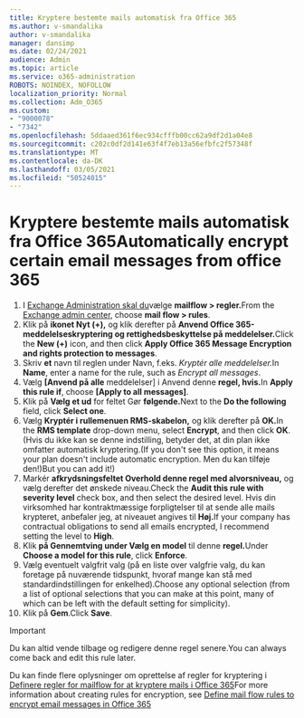 ```yaml
---
title: Kryptere bestemte mails automatisk fra Office 365
ms.author: v-smandalika
author: v-smandalika
manager: dansimp
ms.date: 02/24/2021
audience: Admin
ms.topic: article
ms.service: o365-administration
ROBOTS: NOINDEX, NOFOLLOW
localization_priority: Normal
ms.collection: Adm_O365
ms.custom:
- "9000078"
- "7342"
ms.openlocfilehash: 5ddaaed361f6ec934cfffb00cc62a9df2d1a04e8
ms.sourcegitcommit: c202c0df2d141e63f4f7eb13a56efbfc2f57348f
ms.translationtype: MT
ms.contentlocale: da-DK
ms.lasthandoff: 03/05/2021
ms.locfileid: "50524015"
---
```

# <a name="automatically-encrypt-certain-email-messages-from-office-365"></a><span data-ttu-id="8b1bb-102">Kryptere bestemte mails automatisk fra Office 365</span><span class="sxs-lookup"><span data-stu-id="8b1bb-102">Automatically encrypt certain email messages from office 365</span></span>

1. <span data-ttu-id="8b1bb-103">I [Exchange Administration skal du](https://outlook.office365.com/ecp/)vælge **mailflow > regler.**</span><span class="sxs-lookup"><span data-stu-id="8b1bb-103">From the [Exchange admin center](https://outlook.office365.com/ecp/), choose **mail flow > rules**.</span></span> 
2. <span data-ttu-id="8b1bb-104">Klik på **ikonet Nyt (+),** og klik derefter på **Anvend Office 365-meddelelseskryptering og rettighedsbeskyttelse på meddelelser.**</span><span class="sxs-lookup"><span data-stu-id="8b1bb-104">Click the **New (+)** icon, and then click **Apply Office 365 Message Encryption and rights protection to messages**.</span></span>
3. <span data-ttu-id="8b1bb-105">Skriv **et** navn til reglen under Navn, f.eks. *Kryptér alle meddelelser.*</span><span class="sxs-lookup"><span data-stu-id="8b1bb-105">In **Name**, enter a name for the rule, such as *Encrypt all messages*.</span></span>
4. <span data-ttu-id="8b1bb-106">Vælg **[Anvend på alle** meddelelser] i Anvend denne **regel, hvis.**</span><span class="sxs-lookup"><span data-stu-id="8b1bb-106">In **Apply this rule if**, choose **[Apply to all messages]**.</span></span> 
5. <span data-ttu-id="8b1bb-107">Klik på **Vælg et ud** for feltet Gør **følgende.**</span><span class="sxs-lookup"><span data-stu-id="8b1bb-107">Next to the **Do the following** field, click **Select one**.</span></span> 
6. <span data-ttu-id="8b1bb-108">Vælg **Kryptér i rullemenuen RMS-skabelon,** og klik derefter på **OK.**</span><span class="sxs-lookup"><span data-stu-id="8b1bb-108">In the **RMS template** drop-down menu, select **Encrypt**, and then click **OK**.</span></span> <span data-ttu-id="8b1bb-109">(Hvis du ikke kan se denne indstilling, betyder det, at din plan ikke omfatter automatisk kryptering.</span><span class="sxs-lookup"><span data-stu-id="8b1bb-109">(If you don't see this option, it means your plan doesn't include automatic encryption.</span></span> <span data-ttu-id="8b1bb-110">Men du kan tilføje den!)</span><span class="sxs-lookup"><span data-stu-id="8b1bb-110">But you can add it!)</span></span>
7. <span data-ttu-id="8b1bb-111">Markér **afkrydsningsfeltet Overhold denne regel med alvorsniveau,** og vælg derefter det ønskede niveau.</span><span class="sxs-lookup"><span data-stu-id="8b1bb-111">Check the **Audit this rule with severity level** check box, and then select the desired level.</span></span> <span data-ttu-id="8b1bb-112">Hvis din virksomhed har kontraktmæssige forpligtelser til at sende alle mails krypteret, anbefaler jeg, at niveauet angives til **Høj.**</span><span class="sxs-lookup"><span data-stu-id="8b1bb-112">If your company has contractual obligations to send all emails encrypted, I recommend setting the level to **High**.</span></span>
8. <span data-ttu-id="8b1bb-113">Klik **på Gennemtving under Vælg en model** til denne **regel.**</span><span class="sxs-lookup"><span data-stu-id="8b1bb-113">Under **Choose a model for this rule**, click **Enforce**.</span></span> 
9. <span data-ttu-id="8b1bb-114">Vælg eventuelt valgfrit valg (på en liste over valgfrie valg, du kan foretage på nuværende tidspunkt, hvoraf mange kan stå med standardindstillingen for enkelhed).</span><span class="sxs-lookup"><span data-stu-id="8b1bb-114">Choose any optional selection (from a list of optional selections that you can make at this point, many of which can be left with the default setting for simplicity).</span></span>
10. <span data-ttu-id="8b1bb-115">Klik på **Gem**.</span><span class="sxs-lookup"><span data-stu-id="8b1bb-115">Click **Save**.</span></span>

> [!IMPORTANT]
> <span data-ttu-id="8b1bb-116">Du kan altid vende tilbage og redigere denne regel senere.</span><span class="sxs-lookup"><span data-stu-id="8b1bb-116">You can always come back and edit this rule later.</span></span>

<span data-ttu-id="8b1bb-117">Du kan finde flere oplysninger om oprettelse af regler for kryptering i [Definere regler for mailflow for at kryptere mails i Office 365](https://docs.microsoft.com/microsoft-365/compliance/define-mail-flow-rules-to-encrypt-email)</span><span class="sxs-lookup"><span data-stu-id="8b1bb-117">For more information about creating rules for encryption, see [Define mail flow rules to encrypt email messages in Office 365](https://docs.microsoft.com/microsoft-365/compliance/define-mail-flow-rules-to-encrypt-email)</span></span>

